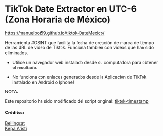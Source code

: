 # TikTok Date Extractor en UTC-6 (Zona Horaria de México)

https://manuelbot59.github.io/tiktok-DateMexico/

Herramienta #OSINT que facilita la fecha de creación de marca de tiempo de las URL de video de Tiktok. Funciona también con videos que han sido eliminados. 

- Utilice un navegador web instalado desde su computadora para obtener el resultado.

- No funciona con enlaces generados desde la Aplicación de TikTok instalado en Android o Iphone!

NOTA:

Este repositorio ha sido modificado del script original: <a href="https://github.com/bellingcat/tiktok-timestamp" target="_blank">tiktok-timestamp</a> <br>



<h4> Créditos: </h4>
<a href="https://github.com/bellingcat" target="_blank">Bellingcat</a> <br>
 <a href="https://github.com/karisti" target="_blank">Kepa Aristi</a>

